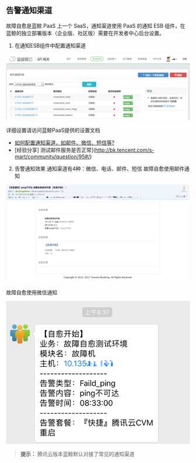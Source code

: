 ## 告警通知渠道

故障自愈是蓝鲸 PaaS 上一个 SaaS，通知渠道使用 PaaS 的通知 ESB 组件，在蓝鲸的独立部署版本（企业版、社区版）需要在开发者中心后台设置。

1. 在通知ESB组件中配置通知渠道

![](../assets/15360429835999.jpg)


详细设置请访问蓝鲸PaaS提供的设置文档

- [如何配置通知渠道，如邮件、微信、短信等?](http://docs.bk.tencent.com/product_white_paper/paas/CaseScenario.html#noticeWay)
- [经验分享] 测试邮件服务是否正常](http://bk.tencent.com/s-mart/community/question/95#/)


2. 告警通知效果
通知渠道有4种：微信、电话、邮件、短信
故障自愈使用邮件通知

![](../assets/14955057653750.jpg)

故障自愈使用微信通知

![-w424](../assets/14955061074598.jpg)



> **提示：** 腾讯云版本蓝鲸默认对接了常见的通知渠道
